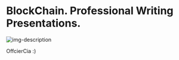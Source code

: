 # BlockChain. Professional Writing Presentations.

![img-description](https://cdn.jsdelivr.net/gh/denilev/cdn/pic/DeFiRoadMap.svg)


OffcierCia :)
